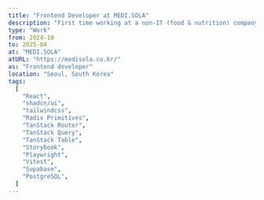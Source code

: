 ```yaml
---
title: "Frontend Developer at MEDI.SOLA"
description: "First time working at a non-IT (food & nutrition) company. Loved the domain and the products. Having started a project from scratch, I'm proud of what I've built for internal users."
type: "Work"
from: 2024-10
to: 2025-04
at: "MEDI.SOLA"
atURL: "https://medisola.co.kr/"
as: "Frontend developer"
location: "Seoul, South Korea"
tags:
  [
    "React",
    "shadcn/ui",
    "tailwindcss",
    "Radix Primitives",
    "TanStack Router",
    "TanStack Query",
    "TanStack Table",
    "Storybook",
    "Playwright",
    "Vitest",
    "Supabase",
    "PostgreSQL",
  ]
---
```

